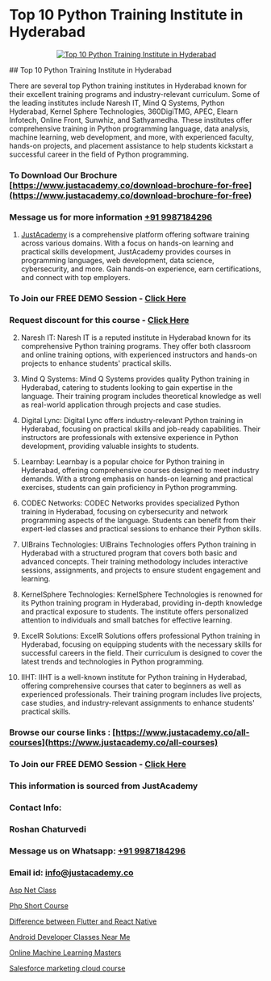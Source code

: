 # Top 10 Python Training Institute in Hyderabad

<p align="center">
  <a href="https://justacademy.co/course-detail/python-training">
    <img src="https://justacademy.co/storage2/course_image/1709713400_course_image.webp" alt="Top 10 Python Training Institute in Hyderabad">
  </a>
</p>
## Top 10 Python Training Institute in Hyderabad

There are several top Python training institutes in Hyderabad known for their excellent training programs and industry-relevant curriculum. Some of the leading institutes include Naresh IT, Mind Q Systems, Python Hyderabad, Kernel Sphere Technologies, 360DigiTMG, APEC, Elearn Infotech, Online Front, Sunwhiz, and Sathyamedha. These institutes offer comprehensive training in Python programming language, data analysis, machine learning, web development, and more, with experienced faculty, hands-on projects, and placement assistance to help students kickstart a successful career in the field of Python programming.
### To Download Our Brochure [https://www.justacademy.co/download-brochure-for-free](https://www.justacademy.co/download-brochure-for-free)
### Message us for more information [+91 9987184296](https://api.whatsapp.com/send?phone=919987184296)

1) [JustAcademy](https://justacademy.co) is a comprehensive platform offering software training across various domains. With a focus on hands-on learning and practical skills development, JustAcademy provides courses in programming languages, web development, data science, cybersecurity, and more. Gain hands-on experience, earn certifications, and connect with top employers.

### To Join our FREE DEMO Session - [Click Here](https://www.justacademy.co/register-for-course-demo/)
### Request discount for this course - [Click Here](https://justacademy.co/contact-us/)

2) Naresh IT: Naresh IT is a reputed institute in Hyderabad known for its comprehensive Python training programs. They offer both classroom and online training options, with experienced instructors and hands-on projects to enhance students' practical skills.

3) Mind Q Systems: Mind Q Systems provides quality Python training in Hyderabad, catering to students looking to gain expertise in the language. Their training program includes theoretical knowledge as well as real-world application through projects and case studies.

4) Digital Lync: Digital Lync offers industry-relevant Python training in Hyderabad, focusing on practical skills and job-ready capabilities. Their instructors are professionals with extensive experience in Python development, providing valuable insights to students.

5) Learnbay: Learnbay is a popular choice for Python training in Hyderabad, offering comprehensive courses designed to meet industry demands. With a strong emphasis on hands-on learning and practical exercises, students can gain proficiency in Python programming.

6) CODEC Networks: CODEC Networks provides specialized Python training in Hyderabad, focusing on cybersecurity and network programming aspects of the language. Students can benefit from their expert-led classes and practical sessions to enhance their Python skills.

7) UIBrains Technologies: UIBrains Technologies offers Python training in Hyderabad with a structured program that covers both basic and advanced concepts. Their training methodology includes interactive sessions, assignments, and projects to ensure student engagement and learning.

8) KernelSphere Technologies: KernelSphere Technologies is renowned for its Python training program in Hyderabad, providing in-depth knowledge and practical exposure to students. The institute offers personalized attention to individuals and small batches for effective learning.

9) ExcelR Solutions: ExcelR Solutions offers professional Python training in Hyderabad, focusing on equipping students with the necessary skills for successful careers in the field. Their curriculum is designed to cover the latest trends and technologies in Python programming.

10) IIHT: IIHT is a well-known institute for Python training in Hyderabad, offering comprehensive courses that cater to beginners as well as experienced professionals. Their training program includes live projects, case studies, and industry-relevant assignments to enhance students' practical skills.

### Browse our course links : [https://www.justacademy.co/all-courses](https://www.justacademy.co/all-courses) 
### To Join our FREE DEMO Session - [Click Here](https://www.justacademy.co/register-for-course-demo)


### This information is sourced from JustAcademy
### Contact Info:
### Roshan Chaturvedi
### Message us on Whatsapp: [+91 9987184296](https://api.whatsapp.com/send?phone=919987184296)
### Email id: [info@justacademy.co](mailto:info@justacademy.co)
                
[Asp Net Class](https://www.linkedin.com/pulse/asp-net-class-justacademy-bristol-a3zke?trackingId=Wi7xVKbOh%2Fs%2F5RoHSSyX9Q%3D%3D&lipi=urn%3Ali%3Apage%3Ad_flagship3_company_admin%3B9IEH5La1R2e7WwLGeLcpkg%3D%3D)

[Php Short Course](https://www.linkedin.com/pulse/php-short-course-justacademy-jaipur-9szfe?trackingId=9fdYReo9gaCbL9cAUv%2B3eQ%3D%3D&lipi=urn%3Ali%3Apage%3Ad_flagship3_company_admin%3B6gVpALX0TnilEAnvQeHuDw%3D%3D)

[Difference between Flutter and React Native](https://medium.com/@ranemanish460/difference-between-flutter-and-react-native-e462e949c0a0)

[Android Developer Classes Near Me](https://medium.com/@namusn/android-developer-classes-near-me-8278f59b72c8)

[Online Machine Learning Masters](https://justacademyin.github.io/justacademy/online-machine-learning-masters)

[Salesforce marketing cloud course](https://justacademyin.github.io/justacademy/salesforce-marketing-cloud-course)

